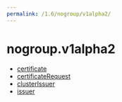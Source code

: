 ```yaml
---
permalink: /1.6/nogroup/v1alpha2/
---
```


# nogroup.v1alpha2



* [certificate](certificate.md)
* [certificateRequest](certificateRequest.md)
* [clusterIssuer](clusterIssuer.md)
* [issuer](issuer.md)